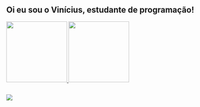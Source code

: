 ## Oi eu sou o Vinícius, estudante de programação!

<div >
  
  <a href="https://github.com/euvncius">
  <img height="160em" src="https://github-readme-stats.vercel.app/api?username=euvncius&show_icons=true&theme=dark&include_all_commits=true&count_private=true"/>
  <img height="160em" src="https://github-readme-stats.vercel.app/api/top-langs/?username=euvncius&layout=compact&langs_count=7&theme=dark"/>
    
</div>
  
 
  ##
  
  <div>
    <a href="https://www.linkedin.com/in/euvncius/" target="_blank"><img src="https://img.shields.io/badge/-LinkedIn-%230077B5?style=for-the-badge&logo=linkedin&logoColor=white" target="_blank"></a>
 </div>
  
